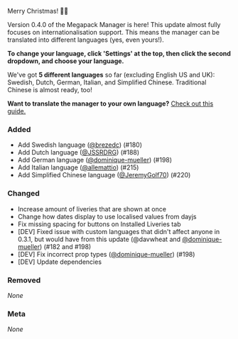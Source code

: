Merry Christmas! 🎄🎁

Version 0.4.0 of the Megapack Manager is here! This update almost fully focuses on internationalisation support. This means the manager can be translated into different languages (yes, even yours!).

**To change your language, click 'Settings' at the top, then click the second dropdown, and choose your language.**

We've got **5 different languages** so far (excluding English US and UK): Swedish, Dutch, German, Italian, and Simplified Chinese. Traditional Chinese is almost ready, too!

**Want to translate the manager to your own language?** [Check out this guide.](https://github.com/MSFS-Mega-Pack/MSFS2020-livery-manager/tree/main/src/locales#readme)

### Added

- Add Swedish language ([@brezedc](https://github.com/brezedc)) (#180)
- Add Dutch language ([@JSSRDRG](https://github.com/JSSRDRG)) (#188)
- Add German language ([@dominique-mueller](https://github.com/dominique-mueller)) (#198)
- Add Italian language ([@allemattio](https://github.com/allemattio)) (#215)
- Add Simplified Chinese language ([@JeremyGolf70](https://github.com/JeremyGolf70)) (#220)

### Changed

- Increase amount of liveries that are shown at once
- Change how dates display to use localised values from dayjs
- Fix missing spacing for buttons on Installed Liveries tab
- [DEV] Fixed issue with custom languages that didn't affect anyone in 0.3.1, but would have from this update (@davwheat and [@dominique-mueller](https://github.com/dominique-mueller)) (#182 and #198)
- [DEV] Fix incorrect prop types ([@dominique-mueller](https://github.com/dominique-mueller)) (#198)
- [DEV] Update dependencies

### Removed

_None_

### Meta

_None_
